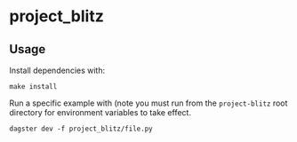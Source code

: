 # project_blitz

## Usage


Install dependencies with: 

```
make install
```

Run a specific example with (note you must run from the `project-blitz` root directory for environment
variables to take effect.

```
dagster dev -f project_blitz/file.py
```
